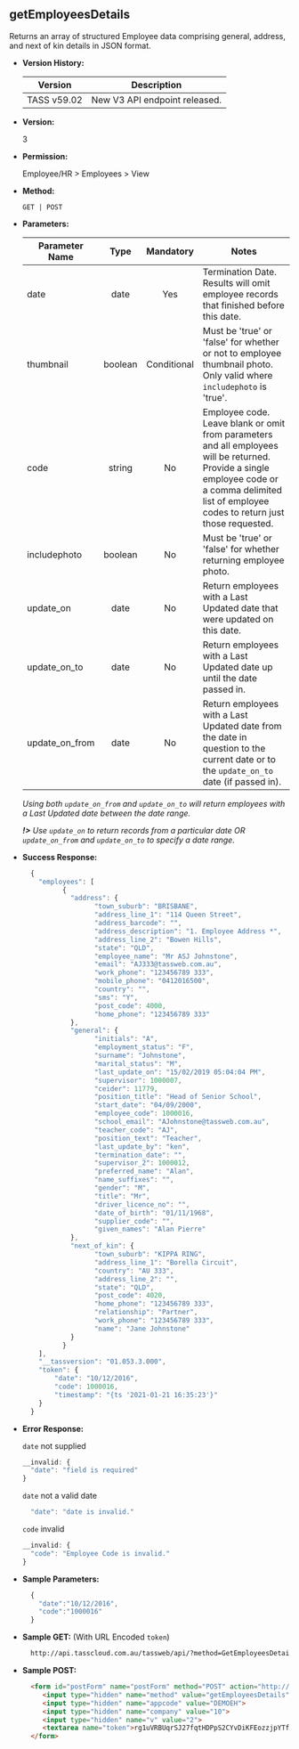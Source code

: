 **getEmployeesDetails**
----
  Returns an array of structured Employee data comprising general, address, and next of kin details in JSON format.

* **Version History:**

    Version | Description
    --- | --- |
    TASS v59.02 | New V3 API endpoint released.

* **Version:**

    3

* **Permission:**

    Employee/HR > Employees > View

* **Method:**

	`GET | POST`

*  **Parameters:**

    Parameter Name | Type | Mandatory | Notes
    --- | :---: | :---: | --- |
    date | date | Yes | Termination Date. Results will omit employee records that finished before this date.
    thumbnail | boolean | Conditional |  Must be 'true' or 'false' for whether or not to employee thumbnail photo. Only valid where `includephoto` is 'true'.
    code | string | No | Employee code. Leave blank or omit from parameters and all employees will be returned. Provide a single employee code or a comma delimited list of employee codes to return just those requested.
    includephoto | boolean | No | Must be 'true' or 'false' for whether returning employee photo.
    update_on | date | No | Return employees with a Last Updated date that were updated on this date.
    update_on_to | date | No | Return employees with a Last Updated date up until the date passed in.
    update_on_from | date | No | Return employees with a Last Updated date from the date in question to the current date or to the `update_on_to` date (if passed in).

    <i>Using both `update_on_from` and `update_on_to` will return employees with a Last Updated date between the date range.</i>

    <i> **!>** Use `update_on` to return records from a particular date OR `update_on_from` and `update_on_to` to specify a date range.</i>
  
* **Success Response:**

    ```javascript
      {
        "employees": [
              {
                "address": {
                      "town_suburb": "BRISBANE",
                      "address_line_1": "114 Queen Street",
                      "address_barcode": "",
                      "address_description": "1. Employee Address *",
                      "address_line_2": "Bowen Hills",
                      "state": "QLD",
                      "employee_name": "Mr ASJ Johnstone",
                      "email": "AJ333@tassweb.com.au",
                      "work_phone": "123456789 333",
                      "mobile_phone": "0412016500",
                      "country": "",
                      "sms": "Y",
                      "post_code": 4000,
                      "home_phone": "123456789 333"
                },
                "general": {
                      "initials": "A",
                      "employment_status": "F",
                      "surname": "Johnstone",
                      "marital_status": "M",
                      "last_update_on": "15/02/2019 05:04:04 PM",
                      "supervisor": 1000007,
                      "ceider": 11779,
                      "position_title": "Head of Senior School",
                      "start_date": "04/09/2000",
                      "employee_code": 1000016,
                      "school_email": "AJohnstone@tassweb.com.au",
                      "teacher_code": "AJ",
                      "position_text": "Teacher",
                      "last_update_by": "ken",
                      "termination_date": "",
                      "supervisor_2": 1000012,
                      "preferred_name": "Alan",
                      "name_suffixes": "",
                      "gender": "M",
                      "title": "Mr",
                      "driver_licence_no": "",
                      "date_of_birth": "01/11/1968",
                      "supplier_code": "",
                      "given_names": "Alan Pierre"
                },
                "next_of_kin": {
                      "town_suburb": "KIPPA RING",
                      "address_line_1": "Borella Circuit",
                      "country": "AU 333",
                      "address_line_2": "",
                      "state": "QLD",
                      "post_code": 4020,
                      "home_phone": "123456789 333",
                      "relationship": "Partner",
                      "work_phone": "123456789 333",
                      "name": "Jane Johnstone"
                }
              }
        ],
        "__tassversion": "01.053.3.000",
        "token": {
            "date": "10/12/2016",
            "code": 1000016,
            "timestamp": "{ts '2021-01-21 16:35:23'}"
        }
      }
    ```
 
* **Error Response:**

    `date` not supplied
    ```javascript
    __invalid: {
      "date": "field is required"
    }
    ```

    `date` not a valid date
    ```javascript
      "date": "date is invalid."
    ```

    `code` invalid
    ```javascript
    __invalid: {
      "code": "Employee Code is invalid."
    }
    ```
    
* **Sample Parameters:**

  ```javascript
    { 
      "date":"10/12/2016",
      "code":"1000016"
    }
  ```

* **Sample GET:** (With URL Encoded `token`)

  ```HTML
    http://api.tasscloud.com.au/tassweb/api/?method=GetEmployeesDetails&appcode=DEMOEH&company=10&v=2&token=rg1uVRBUqrSJ27fqtHDPpS2CYvDiKFEozzjpYTfgqrdyuVVKcJIcCSshy%2Bxdaan%2B
  ```
  
* **Sample POST:**

  ```HTML
    <form id="postForm" name="postForm" method="POST" action="http://api.tasscloud.com.au/tassweb/api/">
       <input type="hidden" name="method" value="getEmployeesDetails">
       <input type="hidden" name="appcode" value="DEMOEH">
       <input type="hidden" name="company" value="10">
       <input type="hidden" name="v" value="2">
       <textarea name="token">rg1uVRBUqrSJ27fqtHDPpS2CYvDiKFEozzjpYTfgqrdyuVVKcJIcCSshy+xdaan+</textarea>
    </form>
  ```
